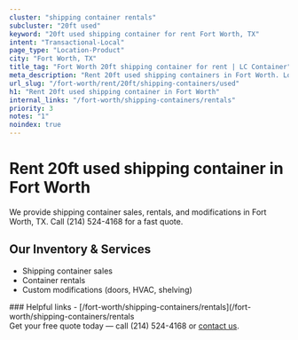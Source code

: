 ```yaml
---
cluster: "shipping container rentals"
subcluster: "20ft used"
keyword: "20ft used shipping container for rent Fort Worth, TX"
intent: "Transactional-Local"
page_type: "Location-Product"
city: "Fort Worth, TX"
title_tag: "Fort Worth 20ft shipping container for rent | LC Container"
meta_description: "Rent 20ft used shipping containers in Fort Worth. Local since 2003. Flexible rental terms. Same-week delivery available. Get your free quote — call (214) 524..."
url_slug: "/fort-worth/rent/20ft/shipping-containers/used"
h1: "Rent 20ft used shipping container in Fort Worth"
internal_links: "/fort-worth/shipping-containers/rentals"
priority: 3
notes: "1"
noindex: true
---
```


# Rent 20ft used shipping container in Fort Worth

We provide shipping container sales, rentals, and modifications in Fort Worth, TX. Call (214) 524-4168 for a fast quote.

## Our Inventory & Services
- Shipping container sales
- Container rentals
- Custom modifications (doors, HVAC, shelving)

<div data-section="internal-links">
### Helpful links
- [/fort-worth/shipping-containers/rentals](/fort-worth/shipping-containers/rentals
</div>

<div data-section="cta">
Get your free quote today — call (214) 524-4168 or <a href="/contact">contact us</a>.
</div>

<script type="application/ld+json">{"@context":"https://schema.org","@type":"FAQPage","mainEntity":[{"@type":"Question","name":"How much does delivery cost in Fort Worth, TX?","acceptedAnswer":{"@type":"Answer","text":"Delivery costs vary by distance and container size. Most deliveries in Fort Worth, TX range from $150-$300. Call (214) 524-4168 for an exact quote based on your specific location."}},{"@type":"Question","name":"Do you offer financing or payment plans?","acceptedAnswer":{"@type":"Answer","text":"We accept major credit cards, checks, and can discuss commercial terms for bulk purchases. Call (214) 524-4168 to discuss options."}},{"@type":"Question","name":"Can you customize containers in Fort Worth, TX?","acceptedAnswer":{"@type":"Answer","text":"Yes — we perform modifications like doors, HVAC, insulation, and shelving. Request a custom quote at (214) 524-4168 or via our contact form."}}]}</script>
